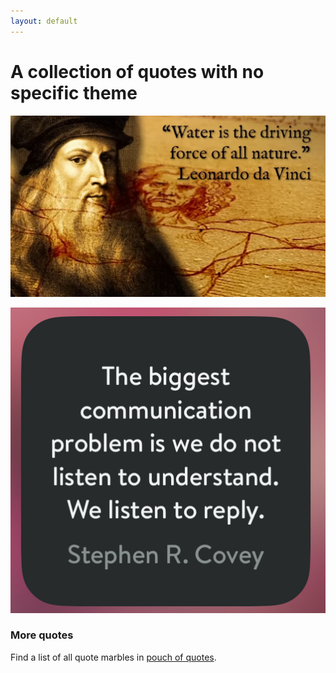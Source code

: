```yaml
---
layout: default
---
```

# A collection of quotes with no specific theme

![](media/D8A7D429-E1A0-4424-909D-6659A86C5078.jpeg)

![](media/IMG_4617.jpeg)
### More quotes
Find a list of all quote marbles in [pouch of quotes](POUCH-OF-QUOTES.md).